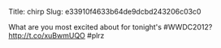 Title: chirp
Slug: e33910f4633b64de9dcbd243206c03c0

What are you most excited about for tonight's #WWDC2012? <a href="http://t.co/xuBwmUQO">http://t.co/xuBwmUQO</a> #plrz

